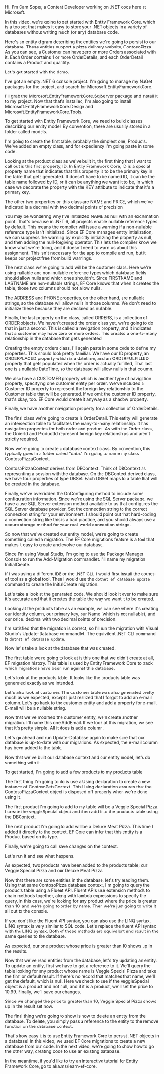 Hi. I'm Cam Soper, a Content Developer working on .NET docs here at Microsoft.

In this video, we're going to get started with Entity Framework Core, which is a toolset that makes it easy to store your .NET objects in
a variety of databases without writing much (or any) database code.

Here's an entity digram describing the entities we're going to persist to our database. These entities support a pizza delivery website, ContosoPizza. As you can see, a Customer can have zero or more Orders associated with it. Each Order contains 1 or more OrderDetails, and each OrderDetail contains a Product and quantity.

Let's get started with the demo.

I've got an empty .NET 6 console project. I'm going to manage my NuGet packages for the project, and search for Microsoft.EntityFrameworkCore.

I'll grab the Microsoft.EntityFrameworkCore.SqlServer package and install it to my project. Now that that's installed, I'm also going to
install Microsoft.EntityFrameworkCore.Design and Microsoft.EntityFrameworkCore.Tools.

To get started with Entity Framework Core, we need to build classes describing our entity model. By convention, these are usually stored in a folder called models.

I'm going to create the first table, probably the simplest one, Products. We've added an empty class, and for expediency I'm going paste in some code.

Looking at the product class as we've built it, the first thing that I want to call out is this first property, ID. In Entity Framework Core,
ID is a special property name that indicates that this property is to be the primary key in the table that gets generated. It doesn't have to be named ID, it can be the table name followed by ID, or it can be anything we want it to be, in which case we decorate the property with the KEY attribute to indicate that it's a primary key.

The other two properties on this class are NAME and PRICE, which we've indicated is a decimal with two decimal points of precision. 

You may be wondering why I've initialized NAME as null with an exclamation point. That's because in .NET 6, all projects enable nullable reference types by default. This means the compiler will issue a warning if a non-nullable reference type isn't initialized. Since EF Core manages entity intialization, we can suppress the warning by explicitly initializing the property as null, and then adding the null-forgiving operator. This lets the compiler know we know what we're doing, and it doesn't need to warn us about this assignment. This isn't necessary for the app to compile and run, but it keeps our project free from build warnings.

The next class we're going to add will be the customer class. Here we're using nullable and non-nullable reference types which database fields should allow nulls and which ones shouldn't. Since FIRSTNAME and LASTNAME are non-nullable strings, EF Core knows that when it creates the table, those two columns should not allow nulls.

The ADDRESS and PHONE properties, on the other hand, are nullable strings, so the database will allow nulls in those columns. We don't need to initialize these because they are declared as nullable.

Finally, the last property on the class, called ORDERS, is a collection of ORDER objects. We haven't created the order class yet, we're going to do that in just a second. This is called a navigation property, and it indicates that a customer may have zero or more orders. This creates a one-to-many relationship in the database that gets generated.

Creating the empty orders class, I'll again paste in some code to define my properties. This should look pretty familiar. We have our ID property, an ORDERPLACED property which is a datetime, and an ORDERFULFILLED property that gets populated when the order is actually fulfilled, That last one is a nullable DateTime, so the database will allow nulls in that column.

We also have a CUSTOMER property which is another type of navigation property, specifying one customer entity per order. We've included a Customer ID property to represent the foreign key relationship to the Customer table that will be generated. If we omit the customer ID property, that's okay, too. EF Core would create it anyway as a shadow property.

Finally, we have another navigation property for a collection of OrderDetails.

The final class we're going to create is OrderDetail. This entity will generate an intersection table to facilitates the many-to-many relationship. It has navigation properties for both order and product. As with the Order class, the OrderId and ProductId represent foreign key relationships and aren't strictly required.

Now we're going to create a database context class. By convention, this typically goes in a folder called "data." I'm going to name my class ContosoPizzaContext.

ContosoPizzaContext derives from DBContext. Think of DBContext as representing a session with the database. On the DBContext derived class,
we have four properties of type DBSet. Each DBSet maps to a table that will be created in the database. 

Finally, we've overridden the OnConfiguring method to include some configuration information. Since we're using the SQL Server package,
we have a use SQL Server extension method available to us that configures the SQL Server database provider. Set the connection string to the correct connection string for your environment. I should point out that hard-coding a connection string like this is a bad practice, and you should always use a secure storage method for your real-world connection strings.

So now that we've created our entity model, we're going to create something called a migration. The EF Core migrations feature is a tool that makes it easy to create and evolve our database.

Since I'm using Visual Studio, I'm going to use the Package Manager Console to run the Add-Migration commandlet. I'll name my migration InitialCreate.

If I was using a different IDE or the .NET CLI, I would first install the dotnet-ef tool as a global tool. Then I would use the `dotnet ef database update` command to create the InitialCreate migration.

Let's take a look at the generated code. We should look it over to make sure it's accurate and that it creates the table the way we want it to be created.

Looking at the products table as an example, we can see where it's creating our identity column, our primary key, our Name (which is not nullable), and our price, decimal with two decimal points of precision.

I'm satisfied that the migration is correct, so I'll run the migration with Visual Studio's Update-Database commandlet. The equivilent .NET CLI command is `dotnet ef database update`.

Now let's take a look at the database that was created.

The first table we're going to look at is this one that we didn't create at all, EF migration history. This table is used by Entity Framework Core to track which migrations have been run against this database.

Let's look at the products table. It looks like the products table was generated exactly as we intended.

Let's also look at customer. The customer table was also generated pretty much as we expected, except I just realized that I forgot to add an e-mail column. Let's go back to the customer entity and add a property for e-mail. E-mail will be a nullable string. 

Now that we've modified the customer entity, we'll create another migration. I'll name this one AddEmail. If we look at this migration, we see that it's pretty simple. All it does is add a column.

Let's go ahead and run Update-Database again to make sure that our database is up-to-date with our migrations. As expected, the e-mail column has been added to the table.

Now that we've built our database context and our entity model, let's do something with it.'

To get started, I'm going to add a few products to my products table.

The first thing I'm going to do is use a Using declaration to create a new instance of ContosoPetsContext. This Using declaration ensures that the ContosoPizzaContext object is disposed off properly when we're done using it.

The first product I'm going to add to my table will be a Veggie Special Pizza. I create the veggieSpecial object and then add it to the products table using the DBContext.

The next product I'm going to add will be a Deluxe Meat Pizza. This time I added it directly to the context. EF Core can infer that this entity is a Product based on its type.

Finally, we're going to call save changes on the context.

Let's run it and see what happens.

As expected, two products have been added to the products table; our Veggie Special Pizza and our Deluxe Meat Pizza. 

Now that there are some entities in the database, let's try reading them. Using that same ContosoPizza database context, I'm going to query the products table using a Fluent API. Fluent APIs use extension methods to chain methods together, along with lambda expressions to specify the query. In this case, we're looking for any product where the price is greater than 10, and we're going to order by name. Then we're just going to write it all out to the console.

If you don't like the Fluent API syntax, you can also use the LINQ syntax. LINQ syntax is very similar to SQL code. Let's replace the fluent API syntax with the LINQ syntax. Both of these methods are equivalent and result in the same queries to the database.

As expected, our one product whose price is greater than 10 shows up in the results.

Now that we've read entities from the database, let's try updating an entity. To update an entity, first we have to get a reference to it. We'll query the table looking for any product whose name is Veggie Special Pizza and take the first or default result. If there's no record that matches that name, we'll get the default, which is null. Here we check to see if the veggieSpecial object is a product and not null, and if it is a product, we'll set the price to 10.99. Finally, we'll save our changes.

Since we changed the price to greater than 10, Veggie Special Pizza shows up in the result set now.

The final thing we're going to show is how to delete an entity from the database. To delete, you simply pass a reference to the entity to the remove function on the database context.

That's how easy it is to use Entity Framework Core to persist .NET objects in a database! In this video, we used EF Core migrations to create a new database from our code. In the next video, we're going to show how to go the other way, creating code to use an existing database.

In the meantime, if you'd like to try an interactive tutorial for Entity Framework Core, go to aka.ms/learn-ef-core.